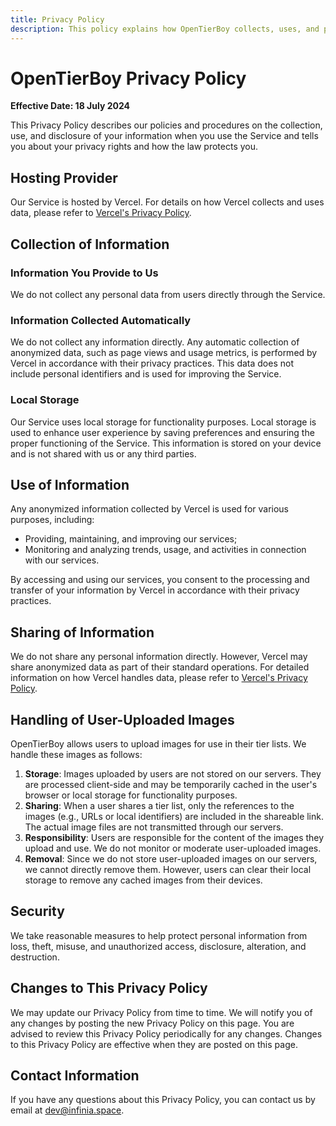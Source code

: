 ```yaml
---
title: Privacy Policy
description: This policy explains how OpenTierBoy collects, uses, and protects your personal information. Please read it carefully to understand our practices.
---
```


# OpenTierBoy Privacy Policy

**Effective Date: 18 July 2024**

This Privacy Policy describes our policies and procedures on the collection, use, and disclosure of your information
when you use the Service and tells you about your privacy rights and how the law protects you.

## Hosting Provider

Our Service is hosted by Vercel. For details on how Vercel collects and uses data, please refer
to [Vercel's Privacy Policy](https://vercel.com/legal/privacy-policy).

## Collection of Information

### Information You Provide to Us

We do not collect any personal data from users directly through the Service.

### Information Collected Automatically

We do not collect any information directly. Any automatic collection of anonymized data, such as page views and usage
metrics, is performed by Vercel in accordance with their privacy practices. This data does not include personal
identifiers and is used for improving the Service.

### Local Storage

Our Service uses local storage for functionality purposes. Local storage is used to enhance user experience by saving
preferences and ensuring the proper functioning of the Service. This information is stored on your device and is not
shared with us or any third parties.

## Use of Information

Any anonymized information collected by Vercel is used for various purposes, including:

- Providing, maintaining, and improving our services;
- Monitoring and analyzing trends, usage, and activities in connection with our services.

By accessing and using our services, you consent to the processing and transfer of your information by Vercel in
accordance with their privacy practices.

## Sharing of Information

We do not share any personal information directly. However, Vercel may share anonymized data as part of their standard
operations. For detailed information on how Vercel handles data, please refer
to [Vercel's Privacy Policy](https://vercel.com/legal/privacy-policy).

## Handling of User-Uploaded Images

OpenTierBoy allows users to upload images for use in their tier lists. We handle these images as follows:

1. **Storage**: Images uploaded by users are not stored on our servers. They are processed client-side and may be
   temporarily cached in the user's browser or local storage for functionality purposes.
2. **Sharing**: When a user shares a tier list, only the references to the images (e.g., URLs or local identifiers) are
   included in the shareable link. The actual image files are not transmitted through our servers.
3. **Responsibility**: Users are responsible for the content of the images they upload and use. We do not monitor or
   moderate
   user-uploaded images.
4. **Removal**: Since we do not store user-uploaded images on our servers, we cannot directly remove them. However,
   users can clear their local storage to remove any cached images from their devices.

## Security

We take reasonable measures to help protect personal information from loss, theft, misuse, and unauthorized access,
disclosure, alteration, and destruction.

## Changes to This Privacy Policy

We may update our Privacy Policy from time to time. We will notify you of any changes by posting the new Privacy Policy
on this page. You are advised to review this Privacy Policy periodically for any changes. Changes to this Privacy Policy
are effective when they are posted on this page.

## Contact Information

If you have any questions about this Privacy Policy, you can contact us by email
at [dev@infinia.space](mailto:dev@infinia.space).
